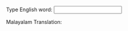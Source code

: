<html lang="en">
<head>
<meta charset="UTF-8">
<meta name="viewport" content="width=device-width, initial-scale=1.0">
<title>English to Malayalam Translation</title>
<!-- Bootstrap CSS -->
<link href="https://stackpath.bootstrapcdn.com/bootstrap/4.5.2/css/bootstrap.min.css" rel="stylesheet">
<style>
    .autocomplete-items {
        position: absolute;
        border: 1px solid #d4d4d4;
        border-bottom: none;
        border-top: none;
        z-index: 99;
        top: 100%;
        left: 0;
        right: 0;
    }
    .autocomplete-items div {
        padding: 10px;
        cursor: pointer;
        background-color: #fff; 
        border-bottom: 1px solid #d4d4d4; 
    }
    .autocomplete-items div:hover {
        background-color: #e9e9e9; 
    }
</style>
</head>
<body>
<div class="container">
    <div class="row mt-5">
        <div class="col-12">
            <div class="autocomplete">
                <label for="englishInput">Type English word:</label>
                <input class="form-control" type="text" id="englishInput">
            </div>
            <p>Malayalam Translation: <span id="malayalamOutput"></span></p>
        </div>
    </div>
</div>

<script>
    const translations = {
        "hello": "ഹലോ",
        "where are you": "നീ എവിടെ ആണ്",
        "who are you": "നിങ്ങൾ ആരാണ്"
    };
    const englishWords = Object.keys(translations);

    document.getElementById('englishInput').addEventListener('input', function() {
        let input = this.value;
        closeAllLists();
        if (!input) return false;
        const matchArray = englishWords.filter(word => word.toLowerCase().startsWith(input.toLowerCase()));
        const a = document.createElement("div");
        a.setAttribute("id", this.id + "autocomplete-list");
        a.setAttribute("class", "autocomplete-items");
        this.parentNode.appendChild(a);
        matchArray.forEach(function(item) {
            const b = document.createElement("div");
            b.innerHTML = "<strong>" + item.substr(0, input.length) + "</strong>";
            b.innerHTML += item.substr(input.length);
            b.innerHTML += "<input type='hidden' value='" + item + "'>";
            b.addEventListener("click", function(e) {
                document.getElementById('englishInput').value = this.getElementsByTagName("input")[0].value;
                translateToMalayalam();
                closeAllLists();
            });
            a.appendChild(b);
        });
    });

    function translateToMalayalam() {
        const input = document.getElementById('englishInput').value.toLowerCase();
        const output = document.getElementById('malayalamOutput');
        output.textContent = translations[input] || "Translation not found";
    }

    function closeAllLists(elmnt) {
        var x = document.getElementsByClassName("autocomplete-items");
        for (var i = 0; i < x.length; i++) {
            if (elmnt != x[i] && elmnt != document.getElementById('englishInput')) {
                x[i].parentNode.removeChild(x[i]);
            }
        }
    }

    document.addEventListener("click", function (e) {
        closeAllLists(e.target);
    });
</script>

<!-- Bootstrap JS, Popper.js, and jQuery -->
<script src="https://code.jquery.com/jquery-3.5.1.slim.min.js"></script>
<script src="https://cdn.jsdelivr.net/npm/@popperjs/core@2.5.2/dist/umd/popper.min.js"></script>
<script src="https://stackpath.bootstrapcdn.com/bootstrap/4.5.2/js/bootstrap.min.js"></script>
</body>
</html>
